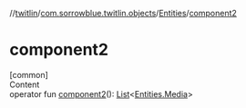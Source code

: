 //[twitlin](../../index.md)/[com.sorrowblue.twitlin.objects](../index.md)/[Entities](index.md)/[component2](component2.md)



# component2  
[common]  
Content  
operator fun [component2](component2.md)(): [List](https://kotlinlang.org/api/latest/jvm/stdlib/kotlin.collections/-list/index.html)<[Entities.Media](-media/index.md)>  




